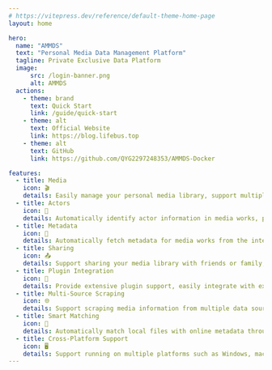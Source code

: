 ```yaml
---
# https://vitepress.dev/reference/default-theme-home-page
layout: home

hero:
  name: "AMMDS"
  text: "Personal Media Data Management Platform"
  tagline: Private Exclusive Data Platform
  image:
      src: /login-banner.png
      alt: AMMDS
  actions:
    - theme: brand
      text: Quick Start
      link: /guide/quick-start
    - theme: alt
      text: Official Website
      link: https://blog.lifebus.top
    - theme: alt
      text: GitHub
      link: https://github.com/QYG2297248353/AMMDS-Docker

features:
  - title: Media
    icon: 🎬
    details: Easily manage your personal media library, support multiple video formats, automatically scrape metadata, and create your exclusive media library.
  - title: Actors
    icon: 👤
    details: Automatically identify actor information in media works, provide detailed actor profiles and work lists, making it easy to search and browse.
  - title: Metadata
    icon: 📄
    details: Automatically fetch metadata for media works from the internet, including covers, synopses, ratings, etc., enriching your media library information.
  - title: Sharing
    icon: 📤
    details: Support sharing your media library with friends or family, easily share your media collection, and create a home theater experience.
  - title: Plugin Integration
    icon: 🔌
    details: Provide extensive plugin support, easily integrate with existing media servers or players, and expand more functionalities.
  - title: Multi-Source Scraping
    icon: 🌐
    details: Support scraping media information from multiple data sources, ensuring comprehensive and accurate data.
  - title: Smart Matching
    icon: 🤖
    details: Automatically match local files with online metadata through intelligent algorithms, reducing manual operations and improving organization efficiency.
  - title: Cross-Platform Support
    icon: 🖥️
    details: Support running on multiple platforms such as Windows, macOS, and Linux, manage your media library anytime, anywhere.
---
```


